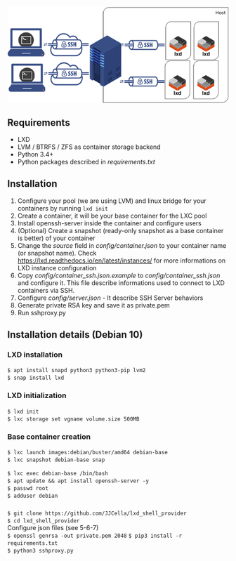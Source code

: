 ![Diagramm](diagram.png)

## Requirements

 - LXD
 - LVM / BTRFS / ZFS as container storage backend 
 - Python 3.4+
 - Python packages described in *requirements.txt*

## Installation

 1. Configure your pool (we are using LVM) and linux bridge for your containers by running `lxd init`
 2. Create a container, it will be your base container for the LXC pool
 3. Install openssh-server inside the container and configure users
 4. (Optional) Create a snapshot (ready-only snapshot as a base container is better) of your container
 5. Change the *source* field in *config/container.json* to your container name (or snapshot name). Check https://lxd.readthedocs.io/en/latest/instances/ for more informations on LXD instance configuration
 6. Copy *config/container_ssh.json.example* to *config/container_ssh.json* and configure it. This file describe informations used to connect to LXD containers via SSH.
 7. Configure *config/server.json* - It describe SSH Server behaviors
 8. Generate private RSA key and save it as private.pem
 9. Run sshproxy.py

 
## Installation details (Debian 10)
### LXD installation

`$ apt install snapd python3 python3-pip lvm2`  
`$ snap install lxd`  

### LXD initialization
`$ lxd init`  
`$ lxc storage set vgname volume.size 500MB`  

### Base container creation
`$ lxc launch images:debian/buster/amd64 debian-base`  
`$ lxc snapshot debian-base snap`  

`$ lxc exec debian-base /bin/bash`  
`$ apt update && apt install openssh-server -y`  
`$ passwd root`  
`$ adduser debian`  

### 

  
`$ git clone https://github.com/JJCella/lxd_shell_provider`  
`$ cd lxd_shell_provider`  
Configure json files  (see 5-6-7)  
`$ openssl genrsa -out private.pem 2048`
`$ pip3 install -r requirements.txt`  
`$ python3 sshproxy.py`  